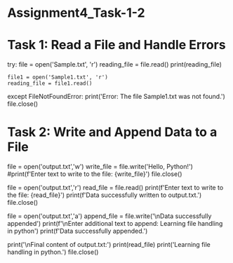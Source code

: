 # Assignment4_Task-1-2
# Task 1: Read a File and Handle Errors

try:
    file = open('Sample.txt', 'r')
    reading_file = file.read()
    print(reading_file)

    file1 = open('Sample1.txt', 'r')
    reading_file = file1.read()
except FileNotFoundError:
    print('Error: The file Sample1.txt was not found.')
    file.close()

# Task 2: Write and Append Data to a File

file = open('output.txt','w')
write_file = file.write('Hello, Python!')
#print(f'Enter text to write to the file: {write_file}')
file.close()

file = open('output.txt','r')
read_file = file.read()
print(f'Enter text to write to the file: {read_file}')
print(f'Data successfully written to output.txt.')
file.close()

file = open('output.txt','a')
append_file = file.write('\nData successfully appended')
print(f'\nEnter additional text to append: Learning file handling in python')
print(f'Data successfully appended.')

print('\nFinal content of output.txt:')
print(read_file)
print('Learning file handling in python.')
file.close()
